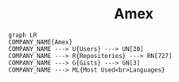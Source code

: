 <h1 align="center">Amex</h1>

```mermaid
graph LR
COMPANY_NAME{Amex}
COMPANY_NAME ---> U{Users} ---> UN[20]
COMPANY_NAME ---> R{Repositories} ---> RN[727]
COMPANY_NAME ---> G{Gists} ---> GN[3]
COMPANY_NAME ---> ML{Most Used<br>Languages}
```

